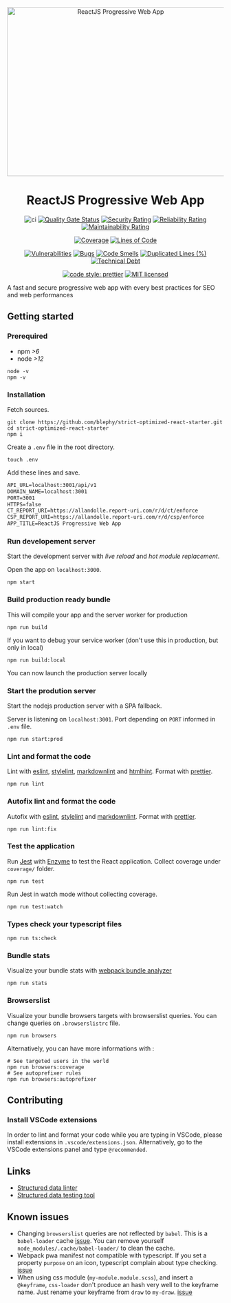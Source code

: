 <div align="center">

<img src="https://github.com/blephy/strict-optimized-react-starter/blob/pwa-compatibility/src/images/pwa-react-512x392.png?raw=true" width="512" height="392" alt="ReactJS Progressive Web App">

<h1>ReactJS Progressive Web App</h1>

![ci](https://github.com/blephy/allandolle-portfolio/workflows/ci/badge.svg)
[![Quality Gate Status](https://sonarcloud.io/api/project_badges/measure?project=blephy_allandolle-portfolio&metric=alert_status)](https://sonarcloud.io/dashboard?id=blephy_allandolle-portfolio)
[![Security Rating](https://sonarcloud.io/api/project_badges/measure?project=blephy_allandolle-portfolio&metric=security_rating)](https://sonarcloud.io/dashboard?id=blephy_allandolle-portfolio)
[![Reliability Rating](https://sonarcloud.io/api/project_badges/measure?project=blephy_allandolle-portfolio&metric=reliability_rating)](https://sonarcloud.io/dashboard?id=blephy_allandolle-portfolio)
[![Maintainability Rating](https://sonarcloud.io/api/project_badges/measure?project=blephy_allandolle-portfolio&metric=sqale_rating)](https://sonarcloud.io/dashboard?id=blephy_allandolle-portfolio)

[![Coverage](https://sonarcloud.io/api/project_badges/measure?project=blephy_allandolle-portfolio&metric=coverage)](https://sonarcloud.io/dashboard?id=blephy_allandolle-portfolio)
[![Lines of Code](https://sonarcloud.io/api/project_badges/measure?project=blephy_allandolle-portfolio&metric=ncloc)](https://sonarcloud.io/dashboard?id=blephy_allandolle-portfolio)

[![Vulnerabilities](https://sonarcloud.io/api/project_badges/measure?project=blephy_allandolle-portfolio&metric=vulnerabilities)](https://sonarcloud.io/dashboard?id=blephy_allandolle-portfolio)
[![Bugs](https://sonarcloud.io/api/project_badges/measure?project=blephy_allandolle-portfolio&metric=bugs)](https://sonarcloud.io/dashboard?id=blephy_allandolle-portfolio)
[![Code Smells](https://sonarcloud.io/api/project_badges/measure?project=blephy_allandolle-portfolio&metric=code_smells)](https://sonarcloud.io/dashboard?id=blephy_allandolle-portfolio)
[![Duplicated Lines (%)](https://sonarcloud.io/api/project_badges/measure?project=blephy_allandolle-portfolio&metric=duplicated_lines_density)](https://sonarcloud.io/dashboard?id=blephy_allandolle-portfolio)
[![Technical Debt](https://sonarcloud.io/api/project_badges/measure?project=blephy_allandolle-portfolio&metric=sqale_index)](https://sonarcloud.io/dashboard?id=blephy_allandolle-portfolio)

[![code style: prettier](https://img.shields.io/badge/code_style-prettier-ff69b4.svg?style=flat-square)](https://github.com/prettier/prettier)
[![MIT licensed](https://img.shields.io/github/license/blephy/allandolle-portfolio?style=flat-square)](hhttps://github.com/blephy/allandolle-portfolio/master/LICENSE)

</div>

A fast and secure progressive web app with every best practices for SEO and web performances

## Getting started

### Prerequired

- npm _>6_
- node _>12_

```shell
node -v
npm -v
```

### Installation

Fetch sources.

```shell
git clone https://github.com/blephy/strict-optimized-react-starter.git
cd strict-optimized-react-starter
npm i
```

Create a `.env` file in the root directory.

```shell
touch .env
```

Add these lines and save.

```txt
API_URL=localhost:3001/api/v1
DOMAIN_NAME=localhost:3001
PORT=3001
HTTPS=false
CT_REPORT_URI=https://allandolle.report-uri.com/r/d/ct/enforce
CSP_REPORT_URI=https://allandolle.report-uri.com/r/d/csp/enforce
APP_TITLE=ReactJS Progressive Web App
```

### Run developement server

Start the development server with _live reload_ and _hot module replacement_.

Open the app on `localhost:3000`.

```shell
npm start
```

### Build production ready bundle

This will compile your app and the server worker for production

```shell
npm run build
```

If you want to debug your service worker (don't use this in production, but only in local)

```shell
npm run build:local
```

You can now launch the production server locally

### Start the prodution server

Start the nodejs production server with a SPA fallback.

Server is listening on `localhost:3001`. Port depending on `PORT` informed in `.env` file.

```shell
npm run start:prod
```

### Lint and format the code

Lint with [eslint](https://eslint.org/), [stylelint](https://stylelint.io/), [markdownlint](https://github.com/igorshubovych/markdownlint-cli) and [htmlhint](https://htmlhint.com/).
Format with [prettier](https://prettier.io/).

```shell
npm run lint
```

### Autofix lint and format the code

Autofix with [eslint](https://eslint.org/), [stylelint](https://stylelint.io/) and [markdownlint](https://github.com/igorshubovych/markdownlint-cli).
Format with [prettier](https://prettier.io/).

```shell
npm run lint:fix
```

### Test the application

Run [Jest](https://jestjs.io/) with [Enzyme](https://github.com/enzymejs/enzyme/) to test the React application. Collect coverage under `coverage/` folder.

```shell
npm run test
```

Run Jest in watch mode without collecting coverage.

```shell
npm run test:watch
```

### Types check your typescript files

```shell
npm run ts:check
```

### Bundle stats

Visualize your bundle stats with [webpack bundle analyzer](https://github.com/webpack-contrib/webpack-bundle-analyzer)

```shell
npm run stats
```

### Browserslist

Visualize your bundle browsers targets with browserslist queries. You can change queries on `.browserslistrc` file.

```shell
npm run browsers
```

Alternatively, you can have more informations with :

```shell
# See targeted users in the world
npm run browsers:coverage
# See autoprefixer rules
npm run browsers:autoprefixer
```

## Contributing

### Install VSCode extensions

In order to lint and format your code while you are typing in VSCode, please install extensions in `.vscode/extensions.json`. Alternatively, go to the VSCode extensions panel and type `@recommended`.

## Links

- [Structured data linter](http://linter.structured-data.org/)
- [Structured data testing tool](https://search.google.com/structured-data/testing-tool/)

## Known issues

- Changing `browserslist` queries are not reflected by `babel`. This is a `babel-loader` cache [issue](https://github.com/babel/babel-loader/issues/690). You can remove yourself `node_modules/.cache/babel-loader/` to clean the cache.
- Webpack pwa manifest not compatible with typescript. If you set a property `purpose` on an icon, typescript complain about type checking. [issue](https://github.com/arthurbergmz/webpack-pwa-manifest/issues/139)
- When using css module (`my-module.module.scss`), and insert a `@keyframe`, `css-loader` don't produce an hash very well to the keyframe name. Just rename your keyframe from `draw` to `my-draw`. [issue](https://github.com/webpack-contrib/css-loader/issues/1200)
